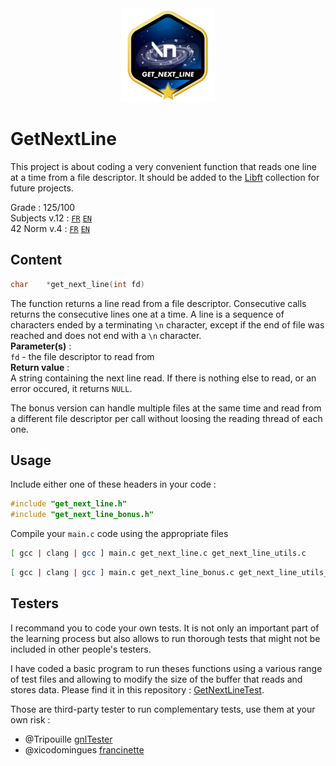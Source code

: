 <div align="center">
  <!-- Logo -->
  <a href="https://github.com/celinenguyentu/GetNextLine">
  <img src="docs/get_next_linem.png" alt="Logo" width="150" height="150">
  </a>
</div>

# GetNextLine

This project is about coding a very convenient function that reads one line at a time from a file descriptor. It should be added to the [Libft](https://github.com/celinenguyentu/Libft) collection for future projects.

Grade : 125/100 \
Subjects v.12 : [`FR`](docs/GetNextLine_v12.fr.pdf) [`EN`](docs/GetNextLine_v12.en.pdf) \
42 Norm v.4 : [`FR`](docs/norm_v4.fr.pdf) [`EN`](docs/norm_v4.en.pdf)

## Content

```c
char	*get_next_line(int fd)
```
The function returns a line read from a file descriptor. Consecutive calls returns the consecutive lines one at a time. A line is a sequence of characters ended by a terminating `\n` character, except if the end of file was reached and does not end with a `\n` character. \
**Parameter(s)** : \
`fd` - the file descriptor to read from \
**Return value** : \
A string containing the next line read. If there is nothing else to read, or an error occured, it returns `NULL`.

The bonus version can handle multiple files at the same time and read from a different file descriptor per call without loosing the reading thread of each one. 

## Usage

Include either one of these headers in your code :
```c
#include "get_next_line.h"
#include "get_next_line_bonus.h"
```
Compile your `main.c` code using the appropriate files
```bash
[ gcc | clang | gcc ] main.c get_next_line.c get_next_line_utils.c
```
```bash
[ gcc | clang | gcc ] main.c get_next_line_bonus.c get_next_line_utils_bonus.c
```

## Testers

I recommand you to code your own tests. It is not only an important part of the learning process but also allows to run thorough tests that might not be included in other people's testers.

I have coded a basic program to run theses functions using a various range of test files and allowing to modify the size of the buffer that reads and stores data. Please find it in this repository : [GetNextLineTest](https://github.com/celinenguyentu/GetNextLineTest). 

Those are third-party tester to run complementary tests, use them at your own risk :
- @Tripouille [gnlTester](https://github.com/Tripouille/gnlTester)
- @xicodomingues [francinette](https://github.com/xicodomingues/francinette)